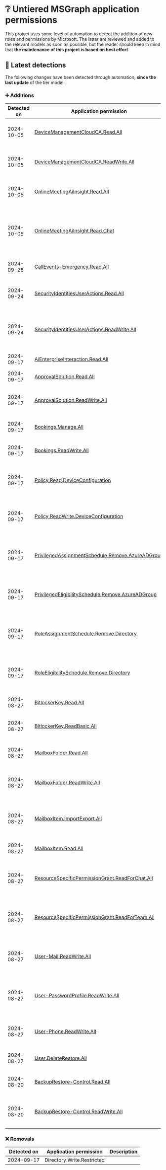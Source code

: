 # ❔ Untiered MSGraph application permissions

This project uses some level of automation to detect the addition of new roles and permissions by Microsoft. The latter are reviewed and added to the relevant models as soon as possible, but the reader should keep in mind that **the maintenance of this project is based on best effort**.

## 🔎 Latest detections

The following changes have been detected through automation, **since the last update** of the tier model:

### ➕ Additions

| Detected on | Application permission | Description | 
|---|---|---|
| 2024-10-05 | [DeviceManagementCloudCA.Read.All](https://graph.microsoft.com/v1.0/directoryRoleTemplates/315b6e8c-d92a-4691-919d-00ce76d1344a) | Read Microsoft Cloud PKI objects |
| 2024-10-05 | [DeviceManagementCloudCA.ReadWrite.All](https://graph.microsoft.com/v1.0/directoryRoleTemplates/f15eb2ba-ef8a-4f70-991d-da5d045154e2) | Read and write Microsoft Cloud PKI objects |
| 2024-10-05 | [OnlineMeetingAiInsight.Read.All](https://graph.microsoft.com/v1.0/directoryRoleTemplates/c0cf7895-985f-42d4-a693-b618f36674ad) | Read all AI Insights for online meetings. |
| 2024-10-05 | [OnlineMeetingAiInsight.Read.Chat](https://graph.microsoft.com/v1.0/directoryRoleTemplates/01892c31-3b66-4bcf-b5f5-bf0a03d5ed9f) | Read all AI Insights for online meetings where the Teams application is installed. |
| 2024-09-28 | [CallEvents-Emergency.Read.All](https://graph.microsoft.com/v1.0/directoryRoleTemplates/f0a35f91-2aa6-4a99-9d5a-5b6bcb66204e) | Read all emergency call events |
| 2024-09-24 | [SecurityIdentitiesUserActions.Read.All](https://graph.microsoft.com/v1.0/directoryRoleTemplates/3e5d0bee-973f-4736-a123-4e1ab146f3a8) | Read all identity security available user actions |
| 2024-09-24 | [SecurityIdentitiesUserActions.ReadWrite.All](https://graph.microsoft.com/v1.0/directoryRoleTemplates/b4146a3a-dd4f-4af4-8d91-7cc0eef3d041) | Read and perform all identity security available user actions |
| 2024-09-17 | [AiEnterpriseInteraction.Read.All](https://graph.microsoft.com/v1.0/directoryRoleTemplates/839c90ab-5771-41ee-aef8-a562e8487c1e) | Read all AI enterprise interactions. |
| 2024-09-17 | [ApprovalSolution.Read.All](https://graph.microsoft.com/v1.0/directoryRoleTemplates/9f265de7-8d5e-4e9a-a805-5e8bbc49656f) | Read all approvals |
| 2024-09-17 | [ApprovalSolution.ReadWrite.All](https://graph.microsoft.com/v1.0/directoryRoleTemplates/45583558-1113-4d06-8969-e79a28edc9ad) | Read all approvals and manage approval subscriptions |
| 2024-09-17 | [Bookings.Manage.All](https://graph.microsoft.com/v1.0/directoryRoleTemplates/6b22000a-1228-42ec-88db-b8c00399aecb) | Manage bookings information |
| 2024-09-17 | [Bookings.ReadWrite.All](https://graph.microsoft.com/v1.0/directoryRoleTemplates/0c4b2d20-7919-468d-8668-c54b09d4dee8) | Read and write bookings information |
| 2024-09-17 | [Policy.Read.DeviceConfiguration](https://graph.microsoft.com/v1.0/directoryRoleTemplates/bdba4817-6ba1-4a7c-8a01-be9bc7c242dd) | Read your organization's device configuration policies |
| 2024-09-17 | [Policy.ReadWrite.DeviceConfiguration](https://graph.microsoft.com/v1.0/directoryRoleTemplates/230fb2d5-aa21-49c1-bfa7-ae1be179d867) | Read and write your organization's device configuration policies |
| 2024-09-17 | [PrivilegedAssignmentSchedule.Remove.AzureADGroup](https://graph.microsoft.com/v1.0/directoryRoleTemplates/55d1104b-3821-413d-b3ca-e2393d333cd3) | Delete assignment schedules for access to Azure AD groups |
| 2024-09-17 | [PrivilegedEligibilitySchedule.Remove.AzureADGroup](https://graph.microsoft.com/v1.0/directoryRoleTemplates/55745561-7572-4314-a737-a2c2a1b0dd2e) | Delete eligibility schedules for access to Azure AD groups |
| 2024-09-17 | [RoleAssignmentSchedule.Remove.Directory](https://graph.microsoft.com/v1.0/directoryRoleTemplates/d3495511-98b7-4df3-b317-4e35c19f6129) | Delete all active role assignments of your company's directory |
| 2024-09-17 | [RoleEligibilitySchedule.Remove.Directory](https://graph.microsoft.com/v1.0/directoryRoleTemplates/79c7e69c-0d9f-4eff-97a8-49170a5a08ba) | Delete all eligible role assignments of your company's directory |
| 2024-08-27 | [BitlockerKey.Read.All](https://graph.microsoft.com/v1.0/directoryRoleTemplates/57f1cf28-c0c4-4ec3-9a30-19a2eaaf2f6e) | Read all BitLocker keys |
| 2024-08-27 | [BitlockerKey.ReadBasic.All](https://graph.microsoft.com/v1.0/directoryRoleTemplates/f690d423-6b29-4d04-98c6-694c42282419) | Read all BitLocker keys basic information |
| 2024-08-27 | [MailboxFolder.Read.All](https://graph.microsoft.com/v1.0/directoryRoleTemplates/99280d24-a782-4793-93cc-0888549957f6) | Read all the users' mailbox folders |
| 2024-08-27 | [MailboxFolder.ReadWrite.All](https://graph.microsoft.com/v1.0/directoryRoleTemplates/fef87b92-8391-4589-9da7-eb93dab7dc8a) | Read and write all the users' mailbox folders |
| 2024-08-27 | [MailboxItem.ImportExport.All](https://graph.microsoft.com/v1.0/directoryRoleTemplates/76577085-e73d-4f1d-b26a-85fb33892327) | Allows the app to perform backup and restore for all mailbox items |
| 2024-08-27 | [MailboxItem.Read.All](https://graph.microsoft.com/v1.0/directoryRoleTemplates/7d9f353d-a7bd-4fbb-822a-26d5dd39a3ce) | Read all the users' mailbox items |
| 2024-08-27 | [ResourceSpecificPermissionGrant.ReadForChat.All](https://graph.microsoft.com/v1.0/directoryRoleTemplates/2ff643d8-43e4-4a9b-88c1-86cb4a4b4c2f) | Read resource specific permissions granted on a chat |
| 2024-08-27 | [ResourceSpecificPermissionGrant.ReadForTeam.All](https://graph.microsoft.com/v1.0/directoryRoleTemplates/ad4600ae-d900-42cb-a9a2-2415d05593d0) | Read resource specific permissions granted on a team |
| 2024-08-27 | [User-Mail.ReadWrite.All](https://graph.microsoft.com/v1.0/directoryRoleTemplates/280d0935-0796-47d1-8d26-273470a3f17a) | Read and write all secondary mail addresses for users |
| 2024-08-27 | [User-PasswordProfile.ReadWrite.All](https://graph.microsoft.com/v1.0/directoryRoleTemplates/cc117bb9-00cf-4eb8-b580-ea2a878fe8f7) | Read and write all password profiles and reset user passwords |
| 2024-08-27 | [User-Phone.ReadWrite.All](https://graph.microsoft.com/v1.0/directoryRoleTemplates/86ceff06-c822-49ff-989a-d912845ffe69) | Read and write all user mobile phone and business phones |
| 2024-08-27 | [User.DeleteRestore.All](https://graph.microsoft.com/v1.0/directoryRoleTemplates/eccc023d-eccf-4e7b-9683-8813ab36cecc) | Delete and restore all users |
| 2024-08-20 | [BackupRestore-Control.Read.All](https://graph.microsoft.com/v1.0/directoryRoleTemplates/6fe20a79-0e15-45a1-b019-834c125993a0) | Read the status of the M365 backup service |
| 2024-08-20 | [BackupRestore-Control.ReadWrite.All](https://graph.microsoft.com/v1.0/directoryRoleTemplates/fb240865-88f8-4a1d-923f-98dbc7920860) | Update or read the status of the M365 backup service |

### ❌ Removals

| Detected on | Application permission | Description | 
|---|---|---|
| 2024-09-17 | Directory.Write.Restricted |
